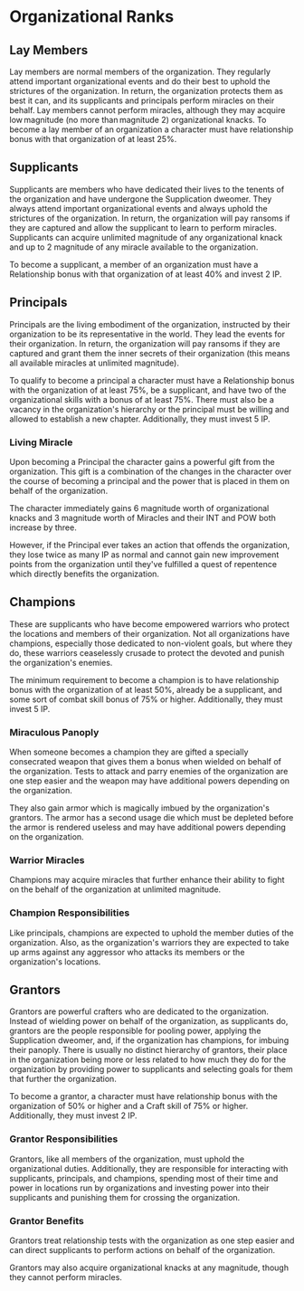 # Organizational Ranks

## Lay Members

Lay members are normal members of the organization.
They regularly attend important organizational events and do their best to uphold the strictures of the organization.
In return, the organization protects them as best it can, and its supplicants and principals perform miracles on their behalf.
Lay members cannot perform miracles, although they may acquire low magnitude (no more than magnitude 2) organizational knacks.
To become a lay member of an organization a character must have relationship bonus with that organization of at least 25%.

## Supplicants

Supplicants are members who have dedicated their lives to the tenents of the organization and have undergone the Supplication dweomer.
They always attend important organizational events and always uphold the strictures of the organization.
In return, the organization will pay ransoms if they are captured and allow the supplicant to learn to perform miracles.
Supplicants can acquire unlimited magnitude of any organizational knack and up to 2 magnitude of any miracle available to the organization.

To become a supplicant, a member of an organization must have a Relationship bonus with that organization of at least 40% and invest 2 IP.

## Principals

Principals are the living embodiment of the organization, instructed by their organization to be its representative in the world.
They lead the events for their organization.
In return, the organization will pay ransoms if they are captured and grant them the inner secrets of their organization (this means all available miracles at unlimited magnitude).

To qualify to become a principal a character must have a Relationship bonus with the organization of at least 75%, be a supplicant, and have two of the organizational skills with a bonus of at least 75%.
There must also be a vacancy in the organization's hierarchy or the principal must be willing and allowed to establish a new chapter.
Additionally, they must invest 5 IP.

### Living Miracle

Upon becoming a Principal the character gains a powerful gift from the organization.
This gift is a combination of the changes in the character over the course of becoming a principal and the power that is placed in them on behalf of the organization.

The character immediately gains 6 magnitude worth of organizational knacks and 3 magnitude worth of Miracles and their INT and POW both increase by three.

However, if the Principal ever takes an action that offends the organization, they lose twice as many IP as normal and cannot gain new improvement points from the organization until they've fulfilled a quest of repentence which directly benefits the organization.

## Champions

These are supplicants who have become empowered warriors who protect the locations and members of their organization.
Not all organizations have champions, especially those dedicated to non-violent goals, but where they do, these warriors ceaselessly crusade to protect the devoted and punish the organization's enemies.

The minimum requirement to become a champion is to have relationship bonus with the organization of at least 50%, already be a supplicant, and some sort of combat skill bonus of 75% or higher.
Additionally, they must invest  5 IP.

### Miraculous Panoply

When someone becomes a champion they are gifted a specially consecrated weapon that gives them a bonus when wielded on behalf of the organization.
Tests to attack and parry enemies of the organization are one step easier and the weapon may have additional powers depending on the organization.

They also gain armor which is magically imbued by the organization's grantors.
The armor has a second usage die which must be depleted before the armor is rendered useless and may have additional powers depending on the organization.

### Warrior Miracles

Champions may acquire miracles that further enhance their ability to fight on the behalf of the organization at unlimited magnitude.

### Champion Responsibilities

Like principals, champions are expected to uphold the member duties of the organization.
Also, as the organization's warriors they are expected to take up arms against any aggressor who attacks its members or the organization's locations.

## Grantors

Grantors are powerful crafters who are dedicated to the organization.
Instead of wielding power on behalf of the organization, as supplicants do, grantors are the people responsible for pooling power, applying the Supplication dweomer, and, if the organization has champions, for imbuing their panoply.
There is usually no distinct hierarchy of grantors, their place in the organization being more or less related to how much they do for the organization by providing power to supplicants and selecting goals for them that further the organization.

To become a grantor, a character must have relationship bonus with the organization of 50% or higher and a Craft skill of 75% or higher.
Additionally, they must invest 2 IP.

### Grantor Responsibilities

Grantors, like all members of the organization, must uphold the organizational duties.
Additionally, they are responsible for interacting with supplicants, principals, and champions, spending most of their time and power in locations run by organizations and investing power into their supplicants and punishing them for crossing the organization.

### Grantor Benefits

Grantors treat relationship tests with the organization as one step easier and can direct supplicants to perform actions on behalf of the organization.

Grantors may also acquire organizational knacks at any magnitude, though they cannot perform miracles.
